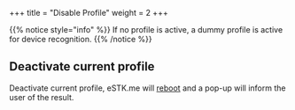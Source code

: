 +++
title = "Disable Profile"
weight = 2
+++

{{% notice style="info" %}}
If no profile is active, a dummy profile is active for device recognition.
{{% /notice %}}

## Deactivate current profile

Deactivate current profile, eSTK.me will [reboot](/stk/tools/reboot) and a pop-up will inform the user of the result.
